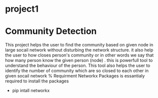 # project1
# Community Detection
This project helps the user to find the community based on given node in large socail network without disturbing the network structure.
it also help the user to how closes person's community or in other words we say that how many person know the given person (node) .
this is powerfull tool to understand the behaviour of the person. This tool also helps the user to identify the number of community which are so closed to each other in given socail network 
% Requirment
Networkx Packages is essantialy required to install the packages 
*  pip intall networkx
